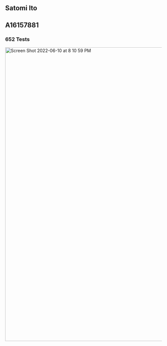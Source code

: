 ## Satomi Ito
## A16157881

### 652 Tests








<img width="947" alt="Screen Shot 2022-06-10 at 8 10 59 PM" src="https://user-images.githubusercontent.com/58501820/173170405-070dc921-e7e0-4627-a5c4-9332b51df212.png">
